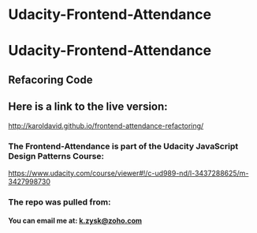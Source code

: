 Udacity-Frontend-Attendance
===========================

# Udacity-Frontend-Attendance

## Refacoring Code

## Here is a link to the live version:
http://karoldavid.github.io/frontend-attendance-refactoring/

### The Frontend-Attendance is part of the Udacity JavaScript Design Patterns Course:
https://www.udacity.com/course/viewer#!/c-ud989-nd/l-3437288625/m-3427998730

### The repo was pulled from:

#### You can email me at: k.zysk@zoho.com

